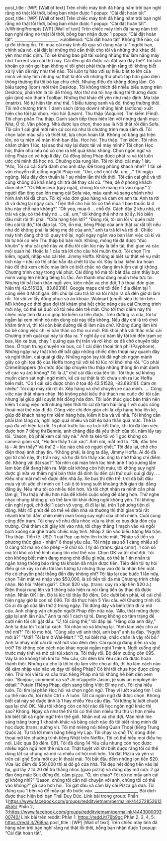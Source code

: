 post_title : [WP] [Wall of text] Trên chiếc máy tính đã hàng năm trời bạn nghĩ rằng nó thật lỗi thời, bỗng bạn nhận được 1 popup: “Cài đặt hoàn tất”.
post_title : [WP] [Wall of text] Trên chiếc máy tính đã hàng năm trời bạn nghĩ rằng nó thật lỗi thời, bỗng bạn nhận được 1 popup: “Cài đặt hoàn tất”.
/r/WritingPrompts [WP] [Wall of text] Trên chiếc máy tính đã hàng năm trời bạn nghĩ rằng nó thật lỗi thời, bỗng bạn nhận được 1 popup: “Cài đặt hoàn tất”. ______________________ >u/ollieloid: “Cài đặt hoàn tất” Không thể nào, có gì đó không ổn. Tôi mua cái máy tính đã qua sử dụng này từ 1 người bạn, chỉnh sửa nó, cài đặt lại những thứ cần thiết cho tôi và những thứ khác để yên như mặc định. Tôi sẽ không bao giờ tải xuống những thứ làm nặng máy như Torrent vào cái thứ này. Cái đéo gì đã được cài đặt vào đây thế? Tôi băn khoăn có nên gọi bạn không vì tôi ghét phải thừa nhận rằng tôi không biết xử lý vấn đề này như thế nào. Tôi luôn tự hào với sự hiểu biết to lớn của mình về máy tính nhưng sự thật là đối với những thứ phức tạp hơn giao diện thông thường thì tôi bó tay chịu chết. Nhưng điều đó không đúng lắm. Có biểu tượng (icon) mới trên Desktop. Tôi không thích để nhiều biểu tượng trên Desktop, phần lớn là tôi để trống. Mọi thứ mà tôi hay dùng thì thường được gắn (pin) vào thanh Toolbar. Những thứ khác để yên như mặc định. Ma trận (matrix). Nó tự hiện tên như thế. 1 biểu tượng xanh và đỏ, thông thường thôi. Tôi mở chương trình. 1 danh sách (drop down) những lệnh (actions) xuất hiện cho tôi lựa chọn. Học hỏi (Learn). Thu thập (Acquire). Tìm kiếm (Find). Tôi chọn phần Thu thập. Danh sách tiếp theo hiên lên với nhưng danh mục: Nhà, Ô tô, Văn phòng. Nhà được lựa chọn, theo sau là Nội thất rồi đến Sofa. Tôi cần 1 cái ghế mới nên cứ coi nó như là chương trình mua sắm đi. Tôi chọn luôn màu sắc và thiết kế, lựa chọn hoàn tất. Không có bảng giá hiện lên, nó tự hiện về màn hình ban đầu. Học hỏi. Thu thập. Tìm kiếm. Tôi nhìn chằm chằm 1 lúc, tại sao thứ này lại được tải về máy mình? Tôi chọn Học hỏi, thầm nhủ nếu nó có cho ra kết quả khác không. Chọn ngôn ngữ và tiếng Pháp có vẻ hợp lí đây. Cả đống tiếng Pháp được phát ra và tôi luôn ước chi mình đã học nó. Chuông cửa rung lên. Tôi rời khỏi cái máy 1 lát. “Allo, Tôi có cái Sofa dành cho anh đây. Để trong phòng khách nhé?” 1 tài xế vận chuyển rất giống người Pháp nói. “Um, chờ chút đã, um,…” Tôi ngập ngừng. Nếu đây đơn thuần là 1 sự nhầm lẫn thì tốt thôi. Tôi cần cái ghế và tôi cũng không đủ khả năng chi trả để thay cái cũ. “Yea, để ở phòng khách dùm nhé.” “Ok Monsieur (quý ngài), chúng tôi sẽ mang nó vào ngay.” 2 người đàn ông cao lớn mang cái Sofa vào, màu xanh và sang chảnh như hình ảnh tôi đã chọn. Tôi ký vào đơn giao hàng và cám ơn anh ta. Anh ta rời đi và dừng lại ngay cửa. “Tiện thể cho hỏi tôi có thể mua 1 bao thuốc lá ở khu này chỗ nào không?” “Oh yea, mua ở … chỗ đó. Cách đây 2 khu nhà, rẽ trái và cậu có thể thấy nó … cái, um,” tôi không thế nhớ ra từ ấy. Nó biến đâu mất rồi thì phải. “Cửa hàng tiện lợi?” “Đúng rồi, tôi xin lỗi vì quên mất tiêu cái từ đó,” tôi đáp lại. “Oh, ổn mà, tiếng Pháp của anh thật sự rất tốt nếu như đó không phải là tiếng mẹ đẻ của anh,” anh ta trả lời và rời đi. Chiếc máy tính đang chờ tôi quay trở lại, ngồi ngay ngắn vào bàn làm việc cũ kĩ và tôi tự hỏi có nên Thu thập bộ bàn mới. Không, mông tôi đã được “đúc khuôn” y như cái ghế này và điều tôi cần lúc này là tiền tài, thời gian và các mối quan hệ. Hoặc là 1 câu trả lời cho câu hỏi muôn thuở. Tôi chọn Tìm kiếm, người, nhập vào cái tên: Jimmy Hoffa. Không ai biết sự thật về vụ mất tích này – nếu có thì chắc hẳn đã chết từ lâu rồi. Đây là bài kiểm tra hoàn hảo để thử xem chiếc máy tính có biết chắc nó đang tìm kiếm cái gì không. Chương trình chạy trong vài phút. Cái đồng hồ mà tôi bắt đầu cảm thấy bực mình vang lên những tiếng tíc tắc. Âm thanh như đang muốn trêu tức tôi. Nhưng tôi bắt bản thân ngồi yên, kiên nhẫn và chờ đợi. 1 ô thoại đơn giản hiển thị 42.515128, -83.693161. Google maps chỉ tôi đến 1 địa điểm tại 1 công viên ở Michigan. Ghi chú lại câu trả lời và tôi nhận ra đã đến giờ đi làm rồi. Tôi vội vơ lấy đồng phục và áo khoác. Walmart (chuỗi siêu thị lớn bên Mĩ) không có thời gian đợi tôi khám phá hết chức năng của cái Chương trình mới này, có thể sẽ đuổi cổ tôi nếu đến trễ mất. Cho tới thời điểm này thì chiếc máy tính đâu có giúp tôi kiếm ra tiền được. Trên đường ra cửa, tôi tự ngẫm lại xem mình có nên dùng cái này tiếp không. Nếu đây chỉ là trò chơi khăm tinh vi, thì tôi còn biết đường để đi làm nữa chứ. Không đúng lắm khi bỏ bê công việc chỉ vì bản thân có thú vui mới. Rời khỏi nhà với thắc mắc cái Chương trình quái quỉ này từ đâu ra. Ý nghĩ ấy cứ bám lấy tôi khi đến trạm xe bus, lên xe bus, chạy 1 quãng qua thị trấn và rời khỏi xe để chờ chuyến tiếp theo. Ở trạm trung chuyển xe bus, có 1 cái điện thoại tính phí (Payphone). Những ngày này thật khó để bắt gặp những chiếc điện thoại này quanh đây và nghĩ thầm, cái quái gì đây. Những ngón tay tôi đã nghịch ngợm mảnh giấy có ghi tọa độ của Hoffa trong túi với kể từ lúc rời khỏi nhà rồi. “Có phải CrimeStoppers (tổ chức độc lập chuyên thu thập những thông tin mật danh về các vụ án) không? Tôi là J,” chữ cái đầu của tên tôi. Tôi thực sự không muốn cảnh sát nghi ngờ mình, kể cả sự thật là tôi chưa sinh ra lúc Hoffa biến mất. “Có 1 cái xác được chôn ở tọa độ 42.51528, -83.693161. Cám ơn nhiều” Tôi cúp máy rồi rời đi. Xếp hàng và chờ chuyến xe của mình. .... Công việc này thật nhàm chán. Nó không phải kiểu thử thách mà cuộc đời tôi cần nhưng lại giúp giải quyết hết đống hóa đơn. Tôi luôn thúc giục bản thân nên kiếm 1 công việc mới nhưng hiện thời thì cứ đã tạm hài lòng 1 với cuộc sống thoải mái thế này đi đã. Công việc chỉ đơn giản chỉ là xếp hàng hóa lên kệ, giúp đỡ khách hàng tìm kiếm hàng hóa, kiếm ít bia và về nhà. Tôi không cần phải làm tăng ca, nghĩ ngợi quá nhiều và bắt ép bản thân quá mức. Thế là quá đủ với hiện tại rồi. 15 phút trước lúc ca trực kết thúc, khi tôi đã làm việc được hơn 7 tiếng thì Bennie, anh chàng đập đá yêu thích của tôi, nắm lấy tay tôi. “Jason, bồ phải xem cái này nè.” Anh ta kéo tôi vô 1 góc không có camera giám sát, “Họ tìm thấy 1 cái xác”. Ảnh nói, mắt mở to. “Ok, đầu tiên là – Ai tìm thấy? Và thứ 2 – lúc nào chả có người chết.” Tôi đáp lại, chờ cho điện thoại ảnh chạy tin. “Không phải, là ông ta đấy, Jimmy Hoffa. Ai đó đã gọi từ chỗ này, thị trấn này, và họ đã tìm thấy xác ông ta nhờ thằng chỉ điểm đó. Không vãi đái sao?” Tôi nhìn cái màn hình lúc hình ảnh 1 bộ xương lấm lem bùn đất đang hiện ra. Mặt cắt không còn hột máu, tôi không suy nghĩ được gì nữa và thầm nghĩ bản thân đã dính líu đến cái thứ quái quỉ gì đây. ... Kiểu như mãi mới về được đến nhà ấy. Xe bus thì đến trễ, trời đã bắt đầu mưa và tôi ước chi mình có 1 cái ô tô trong suốt khoảng thời gian dài đằng đẵng ấy. Nếu như tôi có nhiều tiền hơn. Và tôi chợt nhận ra mình cần phải làm gì, Thu thập nhiều hơn nữa để khiến cuộc sống dễ dàng hơn. Thử nghe nhạc nhưng không gì có thể làm tôi khỏi đứng ngồi không yên. Tôi không cần nghỉ ngơi, chờ đợi 1 cách vô vọng, đi đi lại lại, trên 1 phương tiện di động. Mất 45 phút để có thể về đến nhà và thường thì thời gian trôi rất nhanh khi tôi đắm chìm miên man trong suy nghĩ của chính mình. Cuối cùng cũng đến trạm. Tôi chạy về như đứa nhóc vừa ra khỏi xe bus đưa đón của trường. Chả thèm cởi giày khi vào nhà, tôi chạy thẳng 1 mạch vào và ngồi bịch xuống cái ghế trước chiếc máy tính. Nhấp 2 lần vào biểu tượng Ma trận. Thu thập. Tiền tệ. USD. 1 cái Pop-up hiện lên trước mặt. “Nhập số tiền và phương thức giao - nhận” ô thoại yêu cầu. Tôi nhập sau số 1 càng nhiều số 0 càng tốt mà nó cho phép – 9 chữ số. 1 tỷ đô (trans: giàu cmnr). 1 con số mà tôi khó có thể hình dung lớn như thế nào. Chọn OK và tôi chờ đợi. Tôi còn không biết mình đang mong chờ điều gì nữa, có thể là 1 tin nhắn từ ngân hàng thông báo rằng tài khoản đã nhận được tiền. Tiếp đến tôi tự hỏi điều gì sẽ xảy ra nếu tôi làm tương tự nhưng thay vào đó là nhận tiền mặt. Họ có chuyển phát thẳng đến đây không nhỉ? Tôi lặp lại các bước 1 lần nữa, chọn Tiền mặt và nhập vào $50,000, là số tiền tối đa mà Chương trình chấp nhận. Nó hỏi “Mệnh giá?”. Chọn $20 vậy. (trans: quy ra xấp tiền $20 á.) Điện thoại rung lên và 1 thông báo hiện ra nói rằng tiền ủy thác đã được nhận. Nhấn OK liền. Đó là lúc tôi thấy Bộ đếm. Góc dưới bên phải, kế cái chỗ hiện ngày giờ là con số 096. Tôi đã thực hiện 5 Yêu cầu với Chương trình rồi. Có ai đó gõ cửa lần thứ 2 trong ngày. Tôi đứng dậy và bình tĩnh đi ra mở cửa. Anh chàng vận chuyển người Pháp đến nữa này. “Allo, thật mừng được gặp lại anh lần nữa.” Anh ta nói 1 cách tử tế. Đang không có tâm trạng để cười nên tôi chỉ gật đầu. “Ừ, tôi cũng thế,” tôi đáp lại. “Hàng của anh đây,” Anh ta đưa tôi 1 cái túi xách. Tôi nhận nó và khựng lại. “Anh làm việc cho ai thế nhỉ?” Tôi tò mò hỏi. “Cùng sếp với anh thôi, anh bạn” anh ta đáp. “Người mới à?” “Mới? Tôi làm ở Wal-Mart.” “Ờ, tui biết mà, chắc chắn là vậy rồi bồ.” Anh ta nháy mắt cái rồi mất hút vào đêm đen. Cái quái gì đang diễn ra vậy trời? Tôi không còn cách nào khác ngoài ngẫm nghĩ 1 mình. Ngồi xuống ghế trước máy tính và mở cái túi xách ra. Tôi thấy rồi. Bộ đếm xuống còn 095. Vậy là nó không tính khi tôi Yêu cầu, chỉ đếm khi Yêu cầu đã được hoàn thành thôi. Nhưng cứ cho là tôi bị dụ làm việc cho ai đó, thì họ làm cách nào để xâm nhập vào não và dạy tôi tiếng Pháp? Có khi tôi chưa học được cũng nên. Thử nói vài từ và cấu trúc tiếng Pháp mà tôi không hề biết đến xem nào. “Bonjour, comment ca va? Je m’appelle Jason, je suis un employé de détail.” Putain (Tiếng Pháp, dịch sang tiếng Việt: Đĩ mẹ nó). Tôi chả hiểu luôn. Tôi tìm lại phần Học hỏi và chọn ngôn ngữ. Thay vì lướt xuống tìm 1 cái cụ thể nào đó, tôi nhấn Ctrl + A luôn. Tất cả ngôn ngữ đã được chọn. Không biết cái này sẽ được tính là 1 hay nhiều Yêu cầu đây. Tôi lưỡng lự lướt chuột qua lại chỗ OK. Nếu tôi không còn cơ hội nào để học ngôn ngữ khác thì sao? Không. Ngay cả như thế thì tôi có thể làm nhiều thứ thú vị hơn nhiều khi biết tất cả ngôn ngữ trên thế giới. Nhấn nút và chờ đợi. Màn hình lóe sáng trắng trong 1 khoảnh khắc và bằng cách nào đó tôi biết rằng mình đã học được (trans: sướng vl). Tôi mở miệng nói tiếng Quan Thoại (tiếng Trung Quốc á). Tự trả lời mình bằng tiếng Hy Lạp. Tôi chạy ra chỗ TV, dùng điện thoại mở lên chương trình tiếng Nhật trên Netflix. Tôi có thể hiểu mọi điều họ nói. Liếc qua Bộ đếm. 081. Tôi đã dùng 14 Yêu cầu nhưng còn học được nhiều ngôn ngữ hơn thế nữa cơ. Thật tuyệt vời khi biết được rằng tôi có thể dùng tất cả chúng và mở ra nhiều cơ hội mới hơn. Tôi đặt Pizza và yên vị trên cái ghế Sofa mới cực kì thoải mái. Tôi bắt đầu đếm những lọn tiền $20. Vừa lúc đếm đủ $50,000 thì ai đó gõ cửa nhà. Tôi dẹp hết đống tiền vào lại túi, giữ lấy 2 tờ 20 để trả thằng nhóc (giao pizza) và đứng dậy mở cửa. 2 gã đàn ông mặc Suit đứng đó, cầm pizza. “Ờ, xin chào? Tôi có nợ mấy anh cái gì không nhỉ?” “Jason, chúng tôi cần nói chuyện với anh, chúng tôi có thể vào không?” gã cao hơn hỏi. Tôi gật đầu và cầm lấy cái Pizza gã đưa. Tôi đứng qua 1 bên và để mấy gã đó bước vào. ______________________ Bài dịch được thực hiện bởi bạn Thái Duy Đức. Link bài trong group: Phần 1:https://www.facebook.com/groups/redditvietnam/permalink/442728526124555/ Phần 2, 3:https://www.facebook.com/groups/redditvietnam/permalink/444300009300740/ Link bài trên reddit: Phần 1: https://redd.it/76b9gc Phần 2, 3, 4, 5: https://redd.it/76i8na
post_title : [WP] [Wall of text] Trên chiếc máy tính đã hàng năm trời bạn nghĩ rằng nó thật lỗi thời, bỗng bạn nhận được 1 popup: “Cài đặt hoàn tất”.